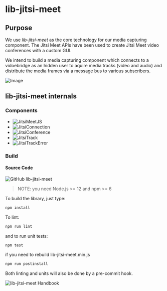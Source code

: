 # lib-jitsi-meet

## Purpose
We use *lib-jitsi-meet* as the core technology for our media capturing component. The Jitsi Meet APIs have been used to create Jitsi Meet video conferences 
with a custom GUI.

We intend to build a media capturing component which connects to a vidoebridge as an hidden user to aquire media tracks (video and audio) and distribute the media 
frames via a message bus to various subscribers.

![Image](https://github.com/rifflearning/riff-jitsi-platform/blob/main/docs/Jitsi-Meet-Pipeline.png)

## lib-jitsi-meet internals
### Components
* ![JitsiMeetJS](https://jitsi.github.io/handbook/docs/dev-guide/dev-guide-ljm-api#jitsimeetjs)
* ![JitsiConnection](https://jitsi.github.io/handbook/docs/dev-guide/dev-guide-ljm-api#jitsiconnection)
* ![JitsiConference](https://jitsi.github.io/handbook/docs/dev-guide/dev-guide-ljm-api#jitsiconference)
* ![JitsiTrack](https://jitsi.github.io/handbook/docs/dev-guide/dev-guide-ljm-api#jitsitrack)
* ![JitsiTrackError](https://jitsi.github.io/handbook/docs/dev-guide/dev-guide-ljm-api#jitsitrackerror)


### Build

#### Source Code
![GitHub lib-jitsi-meet](https://github.com/jitsi/lib-jitsi-meet)

>NOTE: you need Node.js >= 12 and npm >= 6

To build the library, just type:
```sh
npm install
```

To lint:
```sh
npm run lint
```

and to run unit tests:
```sh
npm test
```

if you need to rebuild lib-jitsi-meet.min.js
```sh
npm run postinstall
```

Both linting and units will also be done by a pre-commit hook.

![lib-jitsi-meet Handbook](https://jitsi.github.io/handbook/docs/dev-guide/dev-guide-web)


